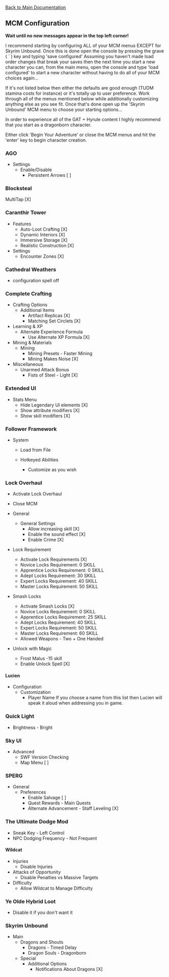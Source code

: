 [Back to Main Documentation](https://github.com/wabbajack-tools/mod-lists/blob/master/rge/readme.md#MCM%20Configuration)

## MCM Configuration

**Wait until no new messages appear in the top left corner!**

I recommend starting by configuring ALL of your MCM menus EXCEPT for Skyrim Unbound. Once this is done open the console by pressing the grave ( ` ) key and typing 'save configured' Assuming you haven't made load order changes that break your saves then the next time you start a new character you can, from the main menu, open the console and type 'load configured' to start a new character without having to do all of your MCM choices again...

If it's not listed below then either the defaults are good enough (TUDM stamina costs for instance) or it's totally up to user preference. Work through all of the menus mentioned below while additionally customizing anything else as you see fit. Once that's done open up the 'Skyrim Unbound' MCM menu to choose your starting options...

In order to experience all of the GAT + Hyrule content I highly recommend that you start as a dragonborn character.

Either click 'Begin Your Adventure' or close the MCM menus and hit the 'enter' key to begin character creation.

### AGO

- Settings
  - Enable/Disable
    - Persistent Arrows [ ]

### Blocksteal

MultiTap [X]

### Caranthir Tower

- Features
  - Auto-Loot Crafting [X]
  - Dynamic Interiors [X]
  - Immersive Storage [X]
  - Realistic Construction [X]
- Settings
  - Encounter Zones [X]

### Cathedral Weathers

- configuration spell off

### Complete Crafting

- Crafting Options
  - Additional Items
    - Artifact Replicas [X]
    - Matching Set Circlets [X]
- Learning & XP
  - Alternate Experience Formula
    - Use Alternate XP Formula [X]
- Mining & Materials
  - Mining
    - Mining Presets - Faster Mining
    - Mining Makes Noise [X]
- Miscellaneous
  - Unarmed Attack Bonus
    - Fists of Steel - Light [X]

### Extended UI

- Stats Menu
  - Hide Legendary UI elements [X]
  - Show attribute modifiers [X]
  - Show skill modifiers [X]

### Follower Framework

- System

  - Load from File

  - Hotkeyed Abilities
    - Customize as you wish

### Lock Overhaul

- Activate Lock Overhaul
- Close MCM

- General

  - General Settings
    - Allow increasing skill [X]
    - Enable the sound effect [X]
    - Enable Crime [X]

- Lock Requirement

  - Activate Lock Requirements [X]
  - Novice Locks Requirement: 0 SKILL
  - Apprentice Locks Requirement: 0 SKILL
  - Adept Locks Requirement: 30 SKILL
  - Expert Locks Requirement: 40 SKILL
  - Master Locks Requirement: 50 SKILL

- Smash Locks

  - Activate Smash Locks [X]
  - Novice Locks Requirement: 0 SKILL
  - Apprentice Locks Requirement: 25 SKILL
  - Adept Locks Requirement: 40 SKILL
  - Expert Locks Requirement: 50 SKILL
  - Master Locks Requirement: 60 SKILL
  - Allowed Weapons - Two + One Handed

- Unlock with Magic
  - Frost Malus -15 skill
  - Enable Unlock Spell [X]

#### Lucien

- Configuration
  - Customization
    - Player Name
      If you choose a name from this list then Lucien will speak it aloud when addressing you in game.

### Quick Light

- Brightness - Bright

### Sky UI

- Advanced
  - SWF Version Checking
  - Map Menu [ ]

### SPERG

- General
  - Preferences
    - Enable Salvage [ ]
    - Quest Rewards - Main Quests
    - Alternate Advancement - Staff Leveling [X]

### The Ultimate Dodge Mod

- Sneak Key - Left Control
- NPC Dodging Frequency - Not Frequent

#### Wildcat

- Injuries
  - Disable Injuries
- Attacks of Opportunity
  - Disable Penalties vs Massive Targets
- Difficulty
  - Allow Wildcat to Manage Difficulty

### Ye Olde Hybrid Loot

- Disable it if you don't want it

### Skyrim Unbound

- Main
  - Dragons and Shouts
    - Dragons - Timed Delay
    - Dragon Souls - Dragonborn
  - Special
    - Additional Options
      - Notifications About Dragons [X]
